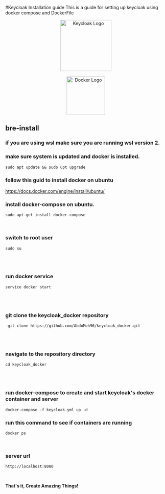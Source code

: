 #Keycloak Installation guide
This is a guide for setting up keycloak using docker compose and DockerFile

<div align="center">
<img src="https://www.keycloak.org/resources/images/keycloak_logo_200px.svg" alt="Keycloak Logo" width="160"/>
<br/><br/>
<img src="https://www.docker.com/wp-content/uploads/2022/03/horizontal-logo-monochromatic-white.png" alt="Docker Logo" width="120"/>
</div>

## bre-install

### if you are using wsl make sure you are running wsl version 2.

### make sure system is updated and docker is installed.
```
sudo apt update && sudo upt upgrade
```
### follow this guid to install docker on ubuntu

https://docs.docker.com/engine/install/ubuntu/


### install docker-compose on ubuntu.
```
sudo apt-get install docker-compose
```

<br />

### switch to root user
```
sudo su
```

<br />
<br />

### run docker service
```
service docker start
```

<br />
<br />

### git clone the keycloak_docker repository
```
 git clone https://github.com/AbdoMoh96/keycloak_docker.git
```

<br />
<br />

### navigate to the repository directory

```
cd keycloak_docker
```

<br />
<br />

### run docker-compose to create and start keycloak's docker container and server

```
docker-compose -f keycloak.yml up -d
```

### run this command to see if containers are running
```
docker ps
```

<br />

### server url
```
http://localhost:8080
```
<br />

**That's it, Create Amazing Things!**
